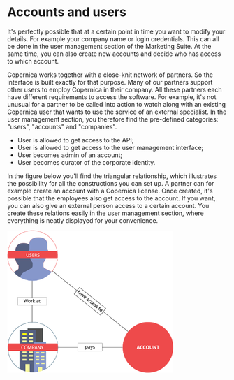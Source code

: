 # Accounts and users

It's perfectly possible that at a certain point in time you want to
modify your details. For example your company name or login 
credentials. This can all be done in the user management section of
the Marketing Suite. At the same time, you can also create new
accounts and decide who has access to which account.

Copernica works together with a close-knit network of partners. So
the interface is built exactly for that purpose. Many of our 
partners support other users to employ Copernica in their company.
All these partners each have different requirements to access the 
software. For example, it's not unusual for a partner to be called 
into action to watch along with an existing Copernica user that 
wants to use the service of an external specialist. In the user 
management section, you therefore find the pre-defined categories:
"users", "accounts" and "companies". 

* User is allowed to get access to the API;
* User is allowed to get access to the user management interface;
* User becomes admin of an account;
* User becomes curator of the corporate identity.

In the figure below you'll find the triangular relationship, which
illustrates the possibility for all the constructions you can set 
up. A partner can for example create an account with a Copernica
license. Once created, it's possible that the employees also get 
access to the account. If you want, you can also give an external
person access to a certain account. You create these relations
easily in the user management section, where everything is neatly 
displayed for your convenience. 

![Account-user relationship](../images/accounts-users.png)